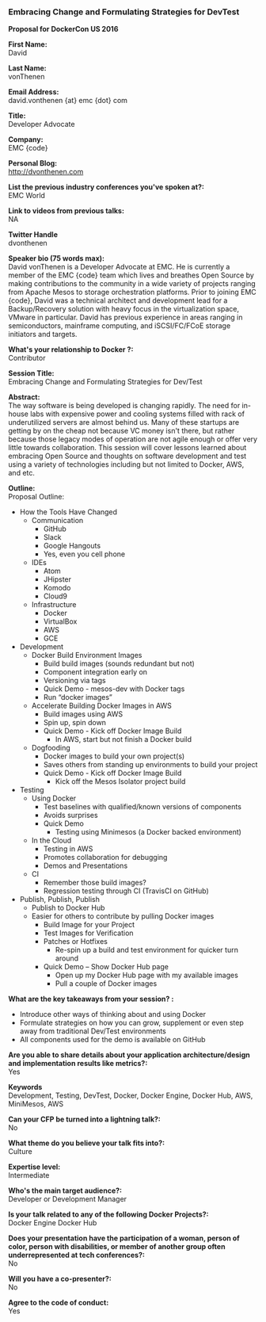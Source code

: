 ﻿### Embracing Change and Formulating Strategies for DevTest

**Proposal for DockerCon US 2016**

**First Name:**  
David

**Last Name:**  
vonThenen

**Email Address:**  
david.vonthenen {at} emc {dot} com

**Title:**  
Developer Advocate

**Company:**  
EMC {code}

**Personal Blog:**  
http://dvonthenen.com

**List the previous industry conferences you've spoken at?:**  
EMC World

**Link to videos from previous talks:**  
NA

**Twitter Handle**  
dvonthenen

**Speaker bio (75 words max):**  
David vonThenen is a Developer Advocate at EMC. He is currently a member of the EMC {code} team which lives and breathes Open Source by making contributions to the community in a wide variety of projects ranging from Apache Mesos to storage orchestration platforms. Prior to joining EMC {code}, David was a technical architect and development lead for a Backup/Recovery solution with heavy focus in the virtualization space, VMware in particular. David has previous experience in areas ranging in semiconductors, mainframe computing, and iSCSI/FC/FCoE storage initiators and targets.

**What's your relationship to Docker ?:**  
Contributor

**Session Title:**  
Embracing Change and Formulating Strategies for Dev/Test

**Abstract:**  
The way software is being developed is changing rapidly. The need for in-house labs with expensive power and cooling systems filled with rack of underutilized servers are almost behind us. Many of these startups are getting by on the cheap not because VC money isn't there, but rather because those legacy modes of operation are not agile enough or offer very little towards collaboration. This session will cover lessons learned about embracing Open Source and thoughts on software development and test using a variety of technologies including but not limited to Docker, AWS, and etc.

**Outline:**  
Proposal Outline:
- How the Tools Have Changed
  - Communication
    - GitHub
    - Slack
    - Google Hangouts
    - Yes, even you cell phone
  - IDEs
    - Atom
    - JHipster
    - Komodo
    - Cloud9
  - Infrastructure
    - Docker
    - VirtualBox
    - AWS
    - GCE
- Development
  - Docker Build Environment Images
    - Build build images (sounds redundant but not)
    - Component integration early on
    -	Versioning via tags
    -	Quick Demo - mesos-dev with Docker tags
      - Run “docker images”
  - Accelerate Building Docker Images in AWS
    - Build images using AWS
    - Spin up, spin down
    - Quick Demo - Kick off Docker Image Build
      - In AWS, start but not finish a Docker build
  - Dogfooding
    - Docker images to build your own project(s)
    - Saves others from standing up environments to build your project
    - Quick Demo - Kick off Docker Image Build
      - Kick off the Mesos Isolator project build
- Testing
  - Using Docker
    - Test baselines with qualified/known versions of components
    - Avoids surprises
    - Quick Demo
      - Testing using Minimesos (a Docker backed environment)
  - In the Cloud
    - Testing in AWS
    - Promotes collaboration for debugging
    - Demos and Presentations
  - CI
    - Remember those build images?
    - Regression testing through CI (TravisCI on GitHub)
- Publish, Publish, Publish
  - Publish to Docker Hub
  - Easier for others to contribute by pulling Docker images
    - Build Image for your Project
    - Test Images for Verification
    - Patches or Hotfixes
      - Re-spin up a build and test environment for quicker turn around
    - Quick Demo – Show Docker Hub page
      - Open up my Docker Hub page with my available images
      - Pull a couple of Docker images

**What are the key takeaways from your session? :**  
- Introduce other ways of thinking about and using Docker
- Formulate strategies on how you can grow, supplement or even step away from traditional Dev/Test environments
- All components used for the demo is available on GitHub

**Are you able to share details about your application architecture/design and implementation results like metrics?:**  
Yes

**Keywords**  
Development, Testing, DevTest, Docker, Docker Engine, Docker Hub, AWS, MiniMesos, AWS

**Can your CFP be turned into a lightning talk?:**  
No

**What theme do you believe your talk fits into?:**  
Culture

**Expertise level:**  
Intermediate

**Who's the main target audience?:**  
Developer or Development Manager

**Is your talk related to any of the following Docker Projects?:**  
Docker Engine
Docker Hub

**Does your presentation have the participation of a woman, person of color, person with disabilities, or member of another group often underrepresented at tech conferences?:**  
No

**Will you have a co-presenter?:**  
No

**Agree to the code of conduct:**  
Yes
